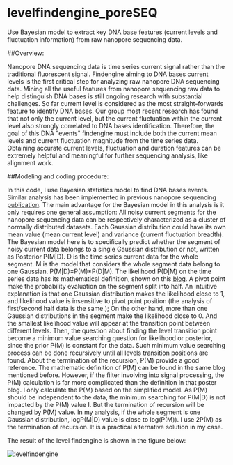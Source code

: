 # levelfindengine_poreSEQ
Use Bayesian model to extract key DNA base features (current levels and fluctuation information) from raw nanopore sequencing data.

##Overview:

Nanopore DNA sequencing data is time series current signal rather than the traditional fluorescent signal. Findengine aiming to DNA bases current levels is the first critical step for analyzing raw nanopore DNA sequencing data. Mining all the useful features from nanopore sequencing raw data to help distinguish DNA bases is still ongoing research with substantial challenges. So far current level is considered as the most straight-forwards feature to identify DNA bases. Our group most recent research has found that not only the current level, but the current fluctuation within the current level also strongly correlated to DNA bases identification. Therefore, the goal of this DNA "events" findengine must include both the current mean levels and current fluctuation magnitude from the time series data. Obtaining accurate current levels, fluctuation and duration features can be extremely helpful and meaningful for further sequencing analysis, like alignment work.


##Modeling and coding procedure:

In this code, I use Bayesian statistics model to find DNA bases events. Similar analysis has been implemented in previous nanopore sequencing [publication](http://www.nature.com/nbt/journal/v32/n8/full/nbt.2950.html). The main advantage for the Bayesian model in this analysis is it only requires one general assumption: All noisy current segments for the nanopore sequencing data can be respectively characterized as a cluster of normally distributed datasets. Each Gaussian distribution could have its own mean value (mean current level) and variance (current fluctuation breadth). The Bayesian model here is to specifically predict whether the segment of noisy current data belongs to a single Gaussian distribution or not, written as Posterior P(M|D). D is the time series current data for the whole segment. M is the model that considers the whole segment data belong to one Gaussian. P(M|D)=P(M)*P(D|M). The likelihood P(D|M) on the time series data has its mathematical definition, shown on this [blog](https://gasstationwithoutpumps.wordpress.com/2014/06/17/segmenting-noisy-signals-revisited/). A pivot point make the probability evaluation on the segment split into half. An intuitive explanation is that one Gaussian distribution makes the likelihood close to 1, and likelihood value is insensitive to pivot point position (the analysis of first/second half data is the same.); On the other hand, more than one Gaussian distributions in the segment make the likelihood close to 0. And the smallest likelihood value will appear at the transition point between different levels. Then, the question about finding the level transition point become a minimum value searching question for likelihood or posterior, since the prior P(M) is constant for the data. Such minimum value searching process can be done recursively until all levels transition positions are found. About the termination of the recursion, P(M) provide a good reference. The mathematic definition of P(M) can be found in the same blog mentioned before. However, if the filter involving into signal processing, the P(M) calculation is far more complicated than the definition in that poster blog. I only calculate the P(M) based on the simplified model. As P(M) should be independent to the data, the minimum searching for P(M|D) is not impacted by the P(M) value I. But the termination of recursion will be changed by P(M) value. In my analysis, if the whole segment is one Gaussian distribution, logP(M|D) value is close to log(P(M)). I use 2P(M) as the termination of recursion. It is a practical alternative solution in my case.

The result of the level findengine is shown in the figure below:

![levelfindengine](https://cloud.githubusercontent.com/assets/19654472/23100156/a992799c-f647-11e6-87f5-9cce675d8e6c.png)
